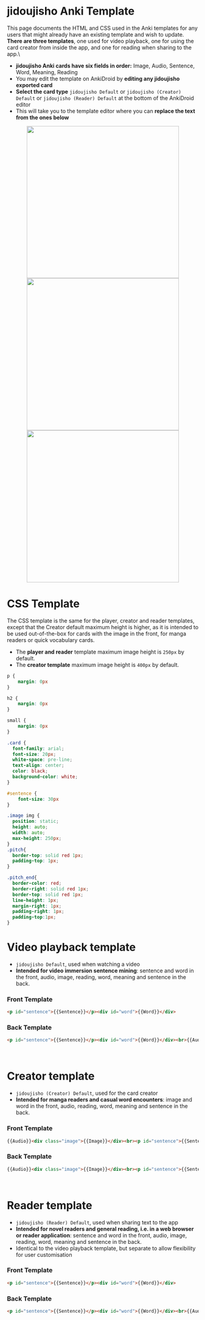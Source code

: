 # jidoujisho Anki Template

This page documents the HTML and CSS used in the Anki templates for any users that might already have an existing template and wish to update. **There are three templates**, one used for video playback, one for using the card creator from inside the app, and one for reading when sharing to the app.\

* **jidoujisho Anki cards have six fields in order:** Image, Audio, Sentence, Word, Meaning, Reading
* You may edit the template on AnkiDroid by **editing any jidoujisho exported card**
* **Select the card type** `jidoujisho Default` or `jidoujisho (Creator) Default` or `jidoujisho (Reader) Default` at the bottom of the AnkiDroid editor
* This will take you to the template editor where you can **replace the text from the ones below**

<p align="center" style="margin:0">
<img src="https://i.postimg.cc/pT655HZW/1.jpg" height="400"/>
<img src="https://i.postimg.cc/5yQYwR7w/2.jpg" height="400"/>
<img src="https://i.postimg.cc/gr9w4HQ1/3.jpg" height="400"/>
</p>

# CSS Template
The CSS template is the same for the player, creator and reader templates, except that the Creator default maximum height is higher, as it is intended to be used out-of-the-box for cards with the image in the front, for manga readers or quick vocabulary cards.

* The **player and reader** template maximum image height is `250px` by default.
* The **creator template** maximum image height is `400px`  by default.

```css
p {
    margin: 0px
}

h2 {
    margin: 0px
}

small {
    margin: 0px
}

.card {
  font-family: arial;
  font-size: 20px;
  white-space: pre-line;
  text-align: center;
  color: black;
  background-color: white;
}

#sentence {
    font-size: 30px
}

.image img {
  position: static;
  height: auto;
  width: auto;
  max-height: 250px;
}
.pitch{
  border-top: solid red 1px;
  padding-top: 1px;
}

.pitch_end{
  border-color: red;
  border-right: solid red 1px;
  border-top: solid red 1px;  
  line-height: 1px;
  margin-right: 1px;
  padding-right: 1px;
  padding-top:1px;
}
```

# Video playback template
* `jidoujisho Default`, used when watching a video
* **Intended for video immersion sentence mining**: sentence and word in the front, audio, image, reading, word, meaning and sentence in the back.

### Front Template
```html
<p id="sentence">{{Sentence}}</p><div id="word">{{Word}}</div>
```

### Back Template
```html
<p id="sentence">{{Sentence}}</p><div id="word">{{Word}}</div><br>{{Audio}}<div class="image">{{Image}}</div><hr id=reading><p id="reading">{{Reading}}</p><h2 id="word">{{Word}}</h2><br><p><small id="meaning">{{Meaning}}</small></p>
```

<br>

# Creator template
* `jidoujisho (Creator) Default`, used for the card creator
* **Intended for manga readers and casual word encounters**: image and word in the front, audio, reading, word, meaning and sentence in the back.

### Front Template
```html
{{Audio}}<div class="image">{{Image}}</div><br><p id="sentence">{{Sentence}}</p>{{Word}}
```

### Back Template
```html
{{Audio}}<div class="image">{{Image}}</div><br><p id="sentence">{{Sentence}}</p>{{Word}}<hr id=reading><p id="reading">{{Reading}}</p><h2 id="word">{{Word}}</h2><br><p><small id="meaning">{{Meaning}}</small></p>
```

<br>

# Reader template
* `jidoujisho (Reader) Default`, used when sharing text to the app
* **Intended for novel readers and general reading, i.e. in a web browser or reader application**: sentence and word in the front, audio, image, reading, word, meaning and sentence in the back.
* Identical to the video playback template, but separate to allow flexibility for user customisation

### Front Template
```html
<p id="sentence">{{Sentence}}</p><div id="word">{{Word}}</div>
```

### Back Template
```html
<p id="sentence">{{Sentence}}</p><div id="word">{{Word}}</div><br>{{Audio}}<div class="image">{{Image}}</div><hr id=reading><p id="reading">{{Reading}}</p><h2 id="word">{{Word}}</h2><br><p><small id="meaning">{{Meaning}}</small></p>
```

